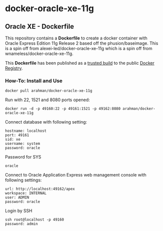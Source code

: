 docker-oracle-xe-11g
============================

## Oracle XE - Dockerfile

This repository contains a **Dockerfile** to create a docker container with Oracle Express Edition 11g Release 2 based off the phusion/baseimage. This is a spin off from alexei-led/docker-oracle-xe-11g which is a spin off from wnameless/docker-oracle-xe-11g.

This **Dockerfile** has been published as a [trusted build](https://index.docker.io/u/arahman/docker-oracle-xe-11g/) to the public [Docker Registry](https://index.docker.io/).


### How-To: Install and Use


```
docker pull arahman/docker-oracle-xe-11g
```

Run with 22, 1521 and 8080 ports opened:
```
docker run -d -p 49160:22 -p 49161:1521 -p 49162:8080 arahman/docker-oracle-xe-11g
```

Connect database with following setting:
```
hostname: localhost
port: 49161
sid: xe
username: system
password: oracle
```

Password for SYS
```
oracle
```

Connect to Oracle Application Express web management console with following settings:
```
url: http://localhost:49162/apex
workspace: INTERNAL
user: ADMIN
password: oracle
```

Login by SSH
```
ssh root@localhost -p 49160
password: admin
```
